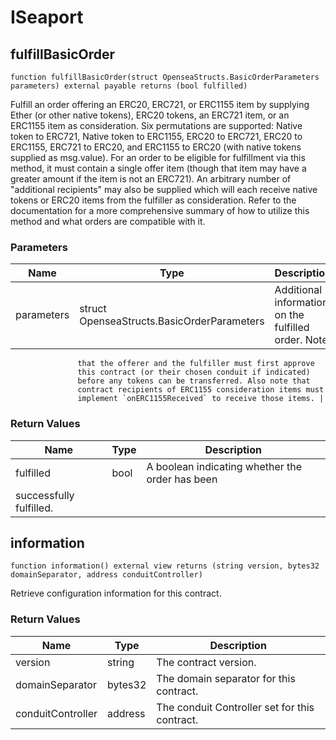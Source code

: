 # ISeaport


## fulfillBasicOrder

```solidity
function fulfillBasicOrder(struct OpenseaStructs.BasicOrderParameters parameters) external payable returns (bool fulfilled)
```

Fulfill an order offering an ERC20, ERC721, or ERC1155 item by
        supplying Ether (or other native tokens), ERC20 tokens, an ERC721
        item, or an ERC1155 item as consideration. Six permutations are
        supported: Native token to ERC721, Native token to ERC1155, ERC20
        to ERC721, ERC20 to ERC1155, ERC721 to ERC20, and ERC1155 to
        ERC20 (with native tokens supplied as msg.value). For an order to
        be eligible for fulfillment via this method, it must contain a
        single offer item (though that item may have a greater amount if
        the item is not an ERC721). An arbitrary number of "additional
        recipients" may also be supplied which will each receive native
        tokens or ERC20 items from the fulfiller as consideration. Refer
        to the documentation for a more comprehensive summary of how to
        utilize this method and what orders are compatible with it.

### Parameters

| Name | Type | Description |
| ---- | ---- | ----------- |
| parameters | struct OpenseaStructs.BasicOrderParameters | Additional information on the fulfilled order. Note                   that the offerer and the fulfiller must first approve                   this contract (or their chosen conduit if indicated)                   before any tokens can be transferred. Also note that                   contract recipients of ERC1155 consideration items must                   implement `onERC1155Received` to receive those items. |

### Return Values

| Name | Type | Description |
| ---- | ---- | ----------- |
| fulfilled | bool | A boolean indicating whether the order has been                   successfully fulfilled. |

## information

```solidity
function information() external view returns (string version, bytes32 domainSeparator, address conduitController)
```

Retrieve configuration information for this contract.

### Return Values

| Name | Type | Description |
| ---- | ---- | ----------- |
| version | string | The contract version. |
| domainSeparator | bytes32 | The domain separator for this contract. |
| conduitController | address | The conduit Controller set for this contract. |


